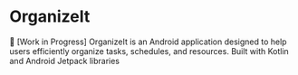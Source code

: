 # OrganizeIt
🚧 [Work in Progress] OrganizeIt is an Android application designed to help users efficiently organize tasks, schedules, and resources. Built with Kotlin and Android Jetpack libraries

